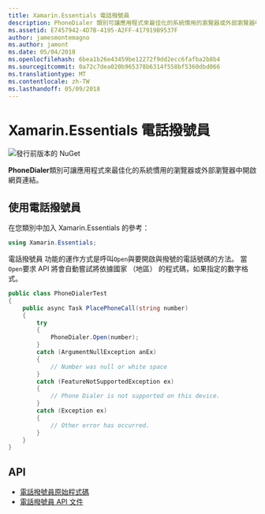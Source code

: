 ```yaml
---
title: Xamarin.Essentials 電話撥號員
description: PhoneDialer 類別可讓應用程式來最佳化的系統慣用的瀏覽器或外部瀏覽器中開啟網頁連結。
ms.assetid: E7457942-4D7B-4195-A2FF-417919B9537F
author: jamesmontemagno
ms.author: jamont
ms.date: 05/04/2018
ms.openlocfilehash: 6bea1b26e43459be12272f9dd2ecc6fafba2b8b4
ms.sourcegitcommit: 0a72c7dea020b965378b6314f558bf5360dbd066
ms.translationtype: MT
ms.contentlocale: zh-TW
ms.lasthandoff: 05/09/2018
---
```

# <a name="xamarinessentials-phone-dialer"></a>Xamarin.Essentials 電話撥號員

![發行前版本的 NuGet](~/media/shared/pre-release.png)

**PhoneDialer**類別可讓應用程式來最佳化的系統慣用的瀏覽器或外部瀏覽器中開啟網頁連結。

## <a name="using-phone-dialer"></a>使用電話撥號員

在您類別中加入 Xamarin.Essentials 的參考：

```csharp
using Xamarin.Essentials;
```

電話撥號員 功能的運作方式是呼叫`Open`與要開啟與撥號的電話號碼的方法。 當`Open`要求 API 將會自動嘗試將依據國家 （地區） 的程式碼，如果指定的數字格式。

```csharp
public class PhoneDialerTest
{
    public async Task PlacePhoneCall(string number)
    {
        try
        {
            PhoneDialer.Open(number);
        }
        catch (ArgumentNullException anEx)
        {
            // Number was null or white space
        }
        catch (FeatureNotSupportedException ex)
        {
            // Phone Dialer is not supported on this device.
        }
        catch (Exception ex)
        {
            // Other error has occurred.
        }
    }
}
```

## <a name="api"></a>API

- [電話撥號員原始程式碼](https://github.com/xamarin/Essentials/tree/master/Essentials/PhoneDialer)
- [電話撥號員 API 文件](xref:Xamarin.Essentials.PhoneDialer)
